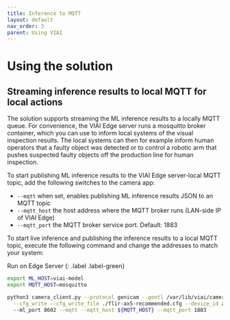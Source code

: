```yaml
---
title: Inference to MQTT
layout: default
nav_order: 3
parent: Using VIAI
---
```

# Using the solution

## Streaming inference results to local MQTT for local actions

The solution supports streaming the ML inference results to a locally MQTT queue. For convenience, the VIAI Edge server runs a mosquitto broker container, which you can use to inform local systems of the visual inspection results.
The local systems can then for example inform human operators that a faulty object was detected or to control a robotic arm that pushes suspected faulty objects off the production line for human inspection.

To start publishing ML inference results to the VIAI Edge server-local MQTT topic, add the following switches to the camera app:

* `--mqtt` when set, enables publishing ML inference results JSON to an MQTT topic
* `--mqtt_host` the host address where the MQTT broker runs (LAN-side IP of VIAI Edge)
* `--mqtt_port` the MQTT broker service port. Default: 1883

To start live inference and publishing the inference results to a local MQTT topic, execute the following command and change the addresses to match your system:

Run on Edge Server
{: .label .label-green}

```bash
export ML_HOST=viai-model
export MQTT_HOST=mosquitto

python3 camera_client.py --protocol genicam --gentl /var/lib/viai/camera-config/FLIR_GenTL_Ubuntu_20_04_x86_64.cti \
  --cfg_write --cfg_write_file ./flir-ax5-recommended.cfg --device_id ax5  --mode continuous --ml --ml_host ${ML_HOST}
  --ml_port 8602 --mqtt --mqtt_host ${MQTT_HOST} --mqtt_port 1883
```
